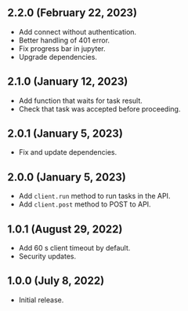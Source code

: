 ## 2.2.0 (February 22, 2023)
- Add connect without authentication.
- Better handling of 401 error.
- Fix progress bar in jupyter.
- Upgrade dependencies.

## 2.1.0 (January 12, 2023)
- Add function that waits for task result.
- Check that task was accepted before proceeding.

## 2.0.1 (January 5, 2023)
- Fix and update dependencies.

## 2.0.0 (January 5, 2023)
- Add `client.run` method to run tasks in the API.
- Add `client.post` method to POST to API.

## 1.0.1 (August 29, 2022)
- Add 60 s client timeout by default.
- Security updates.

## 1.0.0 (July 8, 2022)
- Initial release.
